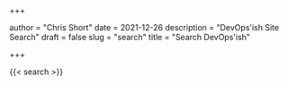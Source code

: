 +++

author = "Chris Short"
date = 2021-12-26
description = "DevOps'ish Site Search"
draft = false
slug = "search"
title = "Search DevOps'ish"

+++

{{< search >}}
